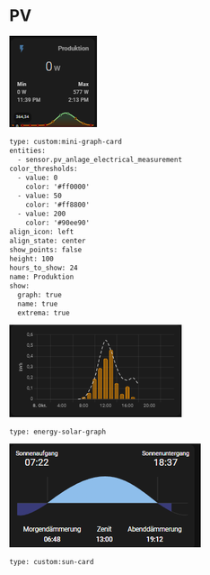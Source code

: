 # PV

![](<../../../../../.gitbook/assets/image (1) (4).png>)

```
type: custom:mini-graph-card
entities:
  - sensor.pv_anlage_electrical_measurement
color_thresholds:
  - value: 0
    color: '#ff0000'
  - value: 50
    color: '#ff8800'
  - value: 200
    color: '#90ee90'
align_icon: left
align_state: center
show_points: false
height: 100
hours_to_show: 24
name: Produktion
show:
  graph: true
  name: true
  extrema: true

```

![](<../../../../../.gitbook/assets/image (1) (3).png>)

```
type: energy-solar-graph
```

![](<../../../../../.gitbook/assets/image (2).png>)

```
type: custom:sun-card
```
